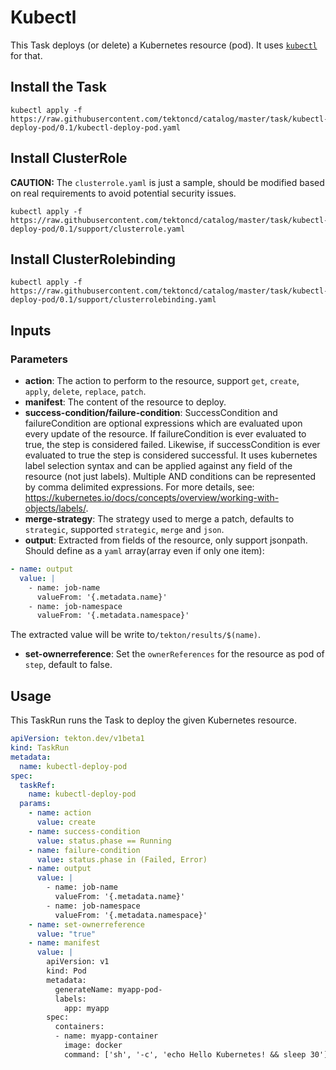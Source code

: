 # Kubectl

This Task deploys (or delete) a Kubernetes resource (pod). It uses
[`kubectl`](https://kubernetes.io/zh/docs/reference/kubectl/kubectl/) for that.

## Install the Task

```
kubectl apply -f https://raw.githubusercontent.com/tektoncd/catalog/master/task/kubectl-deploy-pod/0.1/kubectl-deploy-pod.yaml
```

## Install ClusterRole

**CAUTION:** The `clusterrole.yaml` is just a sample, should be modified based on real requirements to avoid potential security issues.

```
kubectl apply -f https://raw.githubusercontent.com/tektoncd/catalog/master/task/kubectl-deploy-pod/0.1/support/clusterrole.yaml
```

## Install ClusterRolebinding

```
kubectl apply -f https://raw.githubusercontent.com/tektoncd/catalog/master/task/kubectl-deploy-pod/0.1/support/clusterrolebinding.yaml
```

## Inputs

### Parameters

- **action**: The action to perform to the resource, support `get`, `create`, `apply`, `delete`, `replace`, `patch`.
- **manifest**: The content of the resource to deploy.
- **success-condition/failure-condition**: SuccessCondition and failureCondition are optional expressions which are evaluated upon every update of the resource. If failureCondition is ever evaluated to true, the step is considered failed. Likewise, if successCondition is ever evaluated to true the step is considered successful. It uses kubernetes label selection syntax and can be applied against any field of the resource (not just labels). Multiple AND conditions can be represented by comma delimited expressions. For more details, see: https://kubernetes.io/docs/concepts/overview/working-with-objects/labels/.
- **merge-strategy**: The strategy used to merge a patch, defaults to `strategic`, supported `strategic`, `merge` and `json`.
- **output**: Extracted from fields of the resource, only support jsonpath. Should define as a `yaml` array(array even if only one item):

```yaml
- name: output
  value: |
    - name: job-name
      valueFrom: '{.metadata.name}'
    - name: job-namespace
      valueFrom: '{.metadata.namespace}'
```

The extracted value will be write to`/tekton/results/$(name)`.

- **set-ownerreference**: Set the `ownerReferences` for the resource as pod of `step`, default to false.

## Usage

This TaskRun runs the Task to deploy the given Kubernetes resource.

```yaml
apiVersion: tekton.dev/v1beta1
kind: TaskRun
metadata:
  name: kubectl-deploy-pod
spec:
  taskRef:
    name: kubectl-deploy-pod
  params:
    - name: action
      value: create
    - name: success-condition
      value: status.phase == Running
    - name: failure-condition
      value: status.phase in (Failed, Error)
    - name: output
      value: |
        - name: job-name
          valueFrom: '{.metadata.name}'
        - name: job-namespace
          valueFrom: '{.metadata.namespace}'
    - name: set-ownerreference
      value: "true"
    - name: manifest
      value: |
        apiVersion: v1
        kind: Pod
        metadata:
          generateName: myapp-pod-
          labels:
            app: myapp
        spec:
          containers:
          - name: myapp-container
            image: docker
            command: ['sh', '-c', 'echo Hello Kubernetes! && sleep 30']
```
